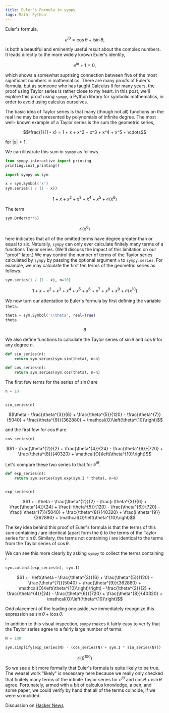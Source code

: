 ```yaml
---
title: Euler's Formula in sympy
tags: Math, Python
---
```


Euler's formula,

$$e^{i \theta} = \cos \theta + i \sin \theta,$$

is both a beautiful and eminently useful result about the complex numbers.  It
leads directly to the more widely known Euler's identity,

$$e^{i \pi} + 1 = 0,$$

which shows a somewhat suprising connection between five of the most significant
numbers in mathematics.  There are many proofs of Euler's formula, but as
someone who has taught Calculus II for many years, the proof using Taylor series
is rather close to my heart.  In this post, we'll explore this proof using
`sympy`, a Python library for symbolic mathematics, in order to avoid using
calculus ourselves.

The basic idea of Taylor series is that many (though not all) functions on the
real line may be represented by polynomials of infinite degree.  The most well-
known example of a Taylor series is the sum the geometric series,

$$\frac{1}{1 - x} = 1 + x + x^2 + x^3 + x^4 + x^5 + \cdots$$

for $|x| < 1$.

We can illustrate this sum in `sympy` as follows.

```python
from sympy.interactive import printing
printing.init_printing()

import sympy as sym
```

```python
x = sym.Symbol('x')
sym.series(1 / (1 - x))
```



$$1 + x + x^{2} + x^{3} + x^{4} + x^{5} + \mathcal{O}\left(x^{6}\right)$$



The term


```python
sym.Order(x**6)
```




$$\mathcal{O}\left(x^{6}\right)$$



here indicates that all of the omitted terms have degree greater than or equal
to six.  Naturally, `sympy` can only ever calculate finitely many terms of a
functions Taylor series.  (We'll discuss the impact of this limitation on our
"proof" later.)  We may control the number of terms of the Taylor series
calculated by `sympy` by passing the optional argument `n` to `sympy.series`.
For example, we may calculate the first ten terms of the geometric series as
follows.

```python
sym.series(1 / (1 - x), n=10)
```




$$1 + x + x^{2} + x^{3} + x^{4} + x^{5} + x^{6} + x^{7} + x^{8} + x^{9} + \mathcal{O}\left(x^{10}\right)$$



We now turn our attentation to Euler's formula by first defining the variable
`theta`.


```python
theta = sym.Symbol('\\theta', real=True)
theta
```




$$\theta$$



We also define functions to calculate the Taylor series of $\sin \theta$ and
$\cos \theta$ for any degree $n$.


```python
def sin_series(n):
    return sym.series(sym.sin(theta), n=n)

def cos_series(n):
    return sym.series(sym.cos(theta), n=n)
```

The first few terms for the series of $\sin \theta$ are


```python
n = 10


sin_series(n)
```




$$\theta - \frac{\theta^{3}}{6} + \frac{\theta^{5}}{120} - \frac{\theta^{7}}{5040} + \frac{\theta^{9}}{362880} + \mathcal{O}\left(\theta^{10}\right)$$



and the first few for $\cos \theta$ are

```python
cos_series(n)
```




$$1 - \frac{\theta^{2}}{2} + \frac{\theta^{4}}{24} - \frac{\theta^{6}}{720} + \frac{\theta^{8}}{40320} + \mathcal{O}\left(\theta^{10}\right)$$



Let's compare these two series to that for $e^{i \theta}$.

```python
def exp_series(n):
    return sym.series(sym.exp(sym.I * theta), n=n)


exp_series(n)
```




$$1 + i \theta - \frac{\theta^{2}}{2} - \frac{i \theta^{3}}{6} + \frac{\theta^{4}}{24} + \frac{i \theta^{5}}{120} - \frac{\theta^{6}}{720} - \frac{i \theta^{7}}{5040} + \frac{\theta^{8}}{40320} + \frac{i \theta^{9}}{362880} + \mathcal{O}\left(\theta^{10}\right)$$



The key idea behind this proof of Euler's formula is that the terms of this sum
containing $i$ are identical (apart form the $i$) to the terms of the Taylor
series for $\sin \theta$.  Similary, the terms not containing $i$ are identical
to the terms from the Taylor series of $\cos \theta$.

We can see this more clearly by asking `sympy` to collect the terms containing
$i$.


```python
sym.collect(exp_series(n), sym.I)
```




$$1 + i \left(\theta - \frac{\theta^{3}}{6} + \frac{\theta^{5}}{120} - \frac{\theta^{7}}{5040} + \frac{\theta^{9}}{362880} + \mathcal{O}\left(\theta^{10}\right)\right) - \frac{\theta^{2}}{2} + \frac{\theta^{4}}{24} - \frac{\theta^{6}}{720} + \frac{\theta^{8}}{40320} + \mathcal{O}\left(\theta^{10}\right)$$



Odd placement of the leading one aside, we immediately recognize this expression
as $\sin \theta + i \cos \theta$.

In addition to this visual inspection, `sympy` makes it fairly easy to verify
that the Taylor series agree to a fairly large number of terms.


```python
N = 100

sym.simplify(exp_series(N) - (cos_series(N) + sym.I * sin_series(N)))
```




$$\mathcal{O}\left(\theta^{100}\right)$$



So we see a bit more formally that Euler's formula is quite likely to be true.
The weasel work "likely" is necessary here because we really only checked that
finitely many terms of the infinite Taylor series for $e^{i \theta}$ and $\cos
\theta + i \sin \theta$ agree.  Fortunately, armed with a bit of calculus
knowledge, a pen, and some paper, we could verify by hand that all of the terms
coincide, if we were so inclided.

Discussion on [Hacker News](https://news.ycombinator.com/item?id=7186878)

